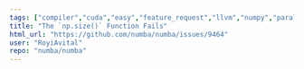 ```yaml
---
tags: ["compiler","cuda","easy","feature_request","llvm","numpy","parallel","python"]
title: "The `np.size()` Function Fails"
html_url: "https://github.com/numba/numba/issues/9464"
user: "RoyiAvital"
repo: "numba/numba"
---
```


